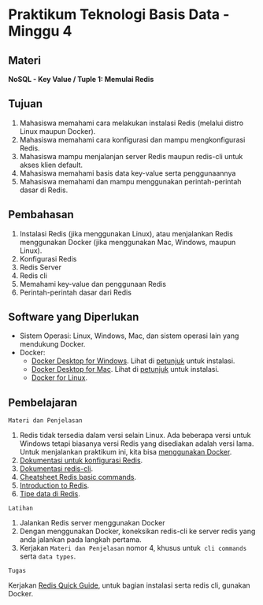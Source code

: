 # Praktikum Teknologi Basis Data - Minggu 4

## Materi

**NoSQL - Key Value / Tuple 1: Memulai Redis**

## Tujuan

1.  Mahasiswa memahami cara melakukan instalasi Redis (melalui distro Linux maupun Docker).
2.  Mahasiswa memahami cara konfigurasi dan mampu mengkonfigurasi Redis.
3.  Mahasiswa mampu menjalanjan server Redis maupun redis-cli untuk akses klien default.
4.  Mahasiswa memahami basis data key-value serta penggunaannya
5.  Mahasiswa memahami dan mampu menggunakan perintah-perintah dasar di Redis.

## Pembahasan

1.  Instalasi Redis (jika menggunakan Linux), atau menjalankan Redis menggunakan Docker (jika menggunakan Mac, Windows, maupun Linux).
2.  Konfigurasi Redis
3.  Redis Server
4.  Redis cli
5.  Memahami key-value dan penggunaan Redis
6.  Perintah-perintah dasar dari Redis

## Software yang Diperlukan

* Sistem Operasi: Linux, Windows, Mac, dan sistem operasi lain yang mendukung Docker.
* Docker:
    - [Docker Desktop for Windows](https://hub.docker.com/editions/community/docker-ce-desktop-windows/). Lihat di [petunjuk](https://docs.docker.com/docker-for-windows/install/) untuk instalasi.
    - [Docker Desktop for Mac](https://hub.docker.com/editions/community/docker-ce-desktop-mac/). Lihat di [petunjuk](https://docs.docker.com/docker-for-mac/install/) untuk instalasi.
    - [Docker for Linux](https://download.docker.com/linux/static/).

## Pembelajaran

```
Materi dan Penjelasan
```

1.  Redis tidak tersedia dalam versi selain Linux. Ada beberapa versi untuk Windows tetapi biasanya versi Redis yang disediakan adalah versi lama. Untuk menjalankan praktikum ini, kita bisa [menggunakan Docker](https://hub.docker.com/_/redis/?tab=description).  
2.  [Dokumentasi untuk konfigurasi Redis](https://redis.io/topics/config).
3.  [Dokumentasi redis-cli](https://redis.io/topics/rediscli).
4.  [Cheatsheet Redis basic commands](https://gist.github.com/LeCoupa/1596b8f359ad8812c7271b5322c30946).
5.  [Introduction to Redis](https://auth0.com/blog/introduction-to-redis-install-cli-commands-and-data-types/).
6.  [Tipe data di Redis](https://redis.io/topics/data-types).

```
Latihan
```

1.  Jalankan Redis server menggunakan Docker
2.  Dengan menggunakan Docker, koneksikan redis-cli ke server redis yang anda jalankan pada langkah
    pertama.
3.  Kerjakan `Materi dan Penjelasan` nomor 4, khusus untuk` cli commands` serta `data types`.

```
Tugas
```

Kerjakan [Redis Quick Guide](https://www.tutorialspoint.com/redis/redis_quick_guide.htm), untuk bagian instalasi serta redis cli, gunakan Docker.

